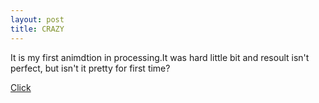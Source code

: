 ```yaml
---
layout: post
title: CRAZY
---
```

It is my first animdtion in processing.It was hard little bit and resoult isn't perfect, but isn't it pretty for first time?



[Click](https://hiko-yoko.github.io/cra-zy/)
